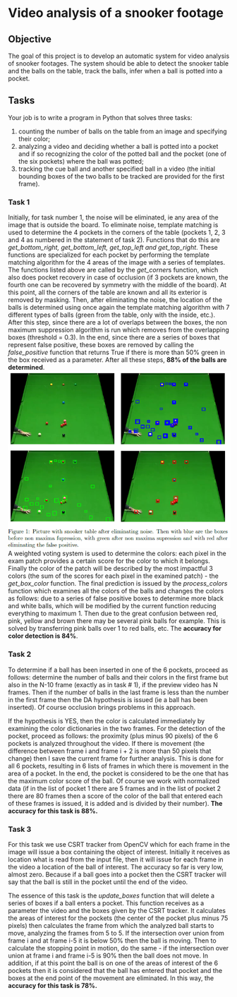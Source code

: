 # Video analysis of a snooker footage

## Objective
The goal of this project is to develop an automatic system for video analysis of snooker footages. The system should be able to detect the snooker table and the balls on the table, track the balls, infer when a ball is potted into a pocket.

## Tasks
Your job is to write a program in Python that solves three tasks:
1. counting the number of balls on the table from an image and specifying their color;
2. analyzing a video and deciding whether a ball is potted into a pocket and if so recognizing the color of the potted ball and the pocket (one of the six pockets) where the ball was potted; 
3. tracking the cue ball and another specified ball in a video (the initial bounding boxes of the two balls to be tracked are provided for the first frame).

### Task 1 
Initially, for task number 1, the noise will be eliminated, ie any area of the image that is outside the board. To eliminate noise, template matching is used to determine the 4 pockets in the corners of the table (pockets 1, 2, 3 and 4 as numbered in the statement of task 2). Functions that do this are *get_bottom_right, get_bottom_left, get_top_left and get_top_right*. These functions are specialized for each pocket by performing the template matching algorithm for the 4 areas of the image with a series of templates. The functions listed above are called by the *get_corner*s function, which also does pocket recovery in case of occlusion (if 3 pockets are known, the fourth one can be recovered by symmetry with the middle of the board). At this point, all the corners of the table are known and all its exterior is removed by masking.
Then, after eliminating the noise, the location of the balls is determined using once again the template matching algorithm with 7 different types of balls (green from the table, only with the inside, etc.). After this step, since there are a lot of overlaps between the boxes, the non maximum suppression algorithm is run which removes from the overlapping boxes (threshold = 0.3). In the end, since there are a series of boxes that represent false positive,
these boxes are removed by calling the *false_positive* function that returns True if there is more than 50% green in the box received as a parameter. After all these steps, **88% of the balls are determined**.
![img](printScren.PNG)
A weighted voting system is used to determine the colors: each pixel in the exam patch provides a certain score for the color to which it belongs. Finally the color of the patch will be described by the most impactful 3 colors (the sum of the scores for each pixel in the examined patch) - the *get_box_color* function. The final prediction is issued by the *process_colors* function which examines all the colors of the balls and changes the colors as follows: due to a series of false positive boxes to determine more black and white balls, which
will be modified by the current function reducing everything to maximum 1. Then due to the great confusion between red, pink, yellow and brown there may be several pink balls for example. This is solved by transferring pink balls over 1 to red balls, etc. The **accuracy for color detection is 84%**.

### Task 2
To determine if a ball has been inserted in one of the 6 pockets, proceed as follows: determine the number of balls and their colors in the first frame but also in the N-10 frame (exactly as in task # 1), if the preview video has N frames. Then if the number of balls in the last frame is less than the number in the first frame then the DA hypothesis is issued (ie a ball has been inserted). Of course occlusion brings problems in this approach.

If the hypothesis is YES, then the color is calculated immediately by examining the color dictionaries in the two frames. For the detection of the pocket, proceed as follows: the proximity (plus minus 90 pixels) of the 6 pockets is analyzed throughout the video. If there is movement (the difference between frame i and frame i + 2 is more than 50 pixels that change) then I save the current frame for further analysis. This is done for all 6 pockets, resulting in 6 lists of frames in which there is movement in the area of a pocket. In the end, the pocket is considered to be the one that has the maximum color score of the ball. Of course we work with normalized data (if in the list of pocket 1 there are 5 frames and in the list of pocket 2 there are 80 frames then a score of the color of the ball that entered each of these frames is issued, it is added and is divided by their number). **The accuracy for this task is 88%.**

### Task 3
For this task we use CSRT tracker from OpenCV which for each frame in the image will issue a box containing the object of interest. Initially it receives as location what is read from the input file, then it will issue for each frame in the video a location of the ball of interest. The accuracy so far is very low, almost zero. Because if a ball goes into a pocket then the CSRT tracker will say that the ball is still in the pocket until the end of the video.

The essence of this task is the *update_boxes* function that will delete a series of boxes if a ball enters a pocket. This function receives as a parameter the video and the boxes given by the CSRT tracker. It calculates the areas of interest for the pockets (the center of the pocket plus minus 75 pixels) then calculates the frame from which the analyzed ball starts to move, analyzing the frames from 5 to 5. If the intersection over union from frame i and
at frame i-5 it is below 50% then the ball is moving. Then to calculate the stopping point in motion, do the same - if the intersection over union at frame i and frame i-5 is 90% then the ball does not move. In addition, if at this point the ball is on one of the areas of interest of the 6 pockets then it is considered that the ball has entered that pocket and the boxes at the end point of the movement are eliminated. In this way, the **accuracy for this task is 78%.**